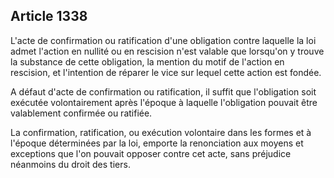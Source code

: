 Article 1338
----
L'acte de confirmation ou ratification d'une obligation contre laquelle la loi
admet l'action en nullité ou en rescision n'est valable que lorsqu'on y trouve
la substance de cette obligation, la mention du motif de l'action en rescision,
et l'intention de réparer le vice sur lequel cette action est fondée.

A défaut d'acte de confirmation ou ratification, il suffit que l'obligation soit
exécutée volontairement après l'époque à laquelle l'obligation pouvait être
valablement confirmée ou ratifiée.

La confirmation, ratification, ou exécution volontaire dans les formes et à
l'époque déterminées par la loi, emporte la renonciation aux moyens et
exceptions que l'on pouvait opposer contre cet acte, sans préjudice néanmoins du
droit des tiers.
